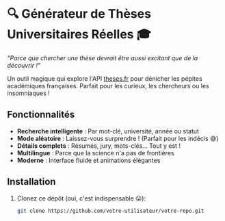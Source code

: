 # 🔍 Générateur de Thèses Universitaires Réelles 🎓

*"Parce que chercher une thèse devrait être aussi excitant que de la découvrir !"*

Un outil magique qui explore l'API [theses.fr](https://www.theses.fr) pour dénicher les pépites académiques françaises. Parfait pour les curieux, les chercheurs ou les insomniaques !

##  Fonctionnalités

-  **Recherche intelligente** : Par mot-clé, université, année ou statut
-  **Mode aléatoire** : Laissez-vous surprendre ! (Parfait pour les indécis :sweat_smile:)
-  **Détails complets** : Résumés, jury, mots-clés... Tout y est !
-  **Multilingue** : Parce que la science n'a pas de frontières
-  **Moderne** : Interface fluide et animations élégantes

##  Installation

1. Clonez ce dépôt (oui, c'est indispensable :stuck_out_tongue:):
   ```bash
   git clone https://github.com/votre-utilisateur/votre-repo.git
